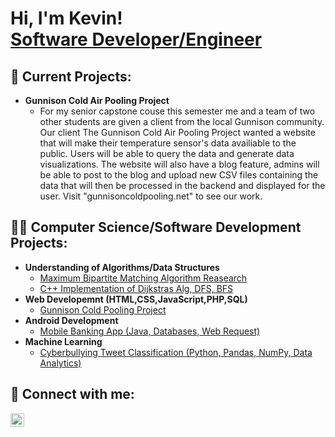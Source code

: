 <h1>Hi, I'm Kevin! <br/><a href="">Software Developer/Engineer</a></h1>


<h2>👨‍ Current Projects:</h2>

- <b>Gunnison Cold Air Pooling Project</b>
  - For my senior capstone couse this semester me and a team of two other students are given a client from the local Gunnison community. Our client The Gunnison Cold Air Pooling Project wanted a website that will make their temperature sensor's data availiable to the public. Users will be able to query the data and generate data visualizations. The website will also have a blog feature, admins will be able to post to the blog and upload new CSV files containing the data that will then be processed in the backend and displayed for the user. Visit "gunnisoncoldpooling.net" to see our work.

<h2>👨‍💻 Computer Science/Software Development Projects:</h2>

- <b>Understanding of Algorithms/Data Structures</b>
  - [Maximum Bipartite Matching Algorithm Reasearch](https://github.com/KevinCabral401/Portfolio/blob/main/Maximum%20Bipartite%20Matching%20Algorithm/Maximum%20Bipartite%20Matching.pdf)
  - [C++ Implementation of Dijkstras Alg, DFS, BFS](https://github.com/KevinCabral401/Portfolio/tree/main/C%2B%2B%20Data%20Structures)
- <b>Web Developemnt (HTML,CSS,JavaScript,PHP,SQL)</b>
  - [Gunnison Cold Pooling Project](https://github.com/samreeves8/ColdAirPooling)
- <b>Android Development</b>
  - [Mobile Banking App (Java, Databases, Web Request)](https://github.com/KevinCabral401/Portfolio/tree/main/Mobile%20Banking) 
- <b>Machine Learning</b>
  - [Cyberbullying Tweet Classification (Python, Pandas, NumPy, Data Analytics)](https://github.com/KevinCabral401/Portfolio/tree/main/Machine%20Learning)

<h2> 🤳 Connect with me:</h2>

[<img align="left" alt="KevinCabral | LinkedIn" width="22px" src="https://cdn.jsdelivr.net/npm/simple-icons@v3/icons/linkedin.svg" />][linkedin]

[linkedin]: https://www.linkedin.com/in/kevin-cabral401/

<!--
**joshmadakor1/joshmadakor1** is a ✨ _special_ ✨ repository because its `README.md` (this file) appears on your GitHub profile.

Here are some ideas to get you started:

- 🔭 I’m currently working on ...
- 🌱 I’m currently learning ...
- 👯 I’m looking to collaborate on ...
- 🤔 I’m looking for help with ...
- 💬 Ask me about ...
- 📫 How to reach me: ...
- 😄 Pronouns: ...
- ⚡ Fun fact: ...
-->
